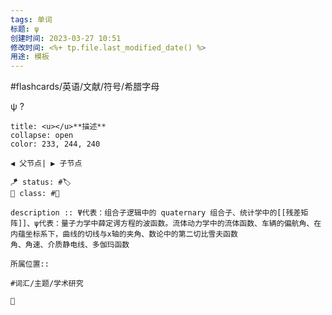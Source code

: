 ```yaml
---
tags: 单词
标题: ψ
创建时间: 2023-03-27 10:51
修改时间: <%+ tp.file.last_modified_date() %>
用途: 模板
---
```


#flashcards/英语/文献/符号/希腊字母

ψ
?
```ad-info
title: <u></u>**描述**
collapse: open
color: 233, 244, 240

◀️ 父节点| ▶️ 子节点

🪁 status: #🏷️
🎏 class: #📇 

description :: Ψ代表：组合子逻辑中的 quaternary 组合子、统计学中的[[残差矩阵]]、ψ代表：量子力学中薛定谔方程的波函数。流体动力学中的流体函数、车辆的偏航角、在内蕴坐标系下，曲线的切线与x轴的夹角、数论中的第二切比雪夫函数
角、角速、介质静电线、多伽玛函数

所属位置:: 

#词汇/主题/学术研究

📎 
```
<!--SR:!2023-06-18,3,250-->
